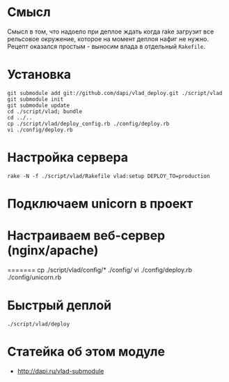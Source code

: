 # Смысл

Смысл в том, что надоело при деплое ждать когда rake загрузит все
рельсовое окружение, которое на момент деплоя нафиг не нужно. Рецепт
оказался простым - выносим влада в отдельный `Rakefile`.

# Установка

    git submodule add git://github.com/dapi/vlad_deploy.git ./script/vlad
    git submodule init
    git submodule update
    cd ./script/vlad; bundle
    cd ../..
    cp ./script/vlad/deploy_config.rb ./config/deploy.rb
    vi ./config/deploy.rb
    
# Настройка сервера

    rake -N -f ./script/vlad/Rakefile vlad:setup DEPLOY_TO=production
    
# Подключаем unicorn в проект 
# Настраиваем веб-сервер (nginx/apache)
=======
    cp ./script/vlad/config/* ./config/
    vi ./config/deploy.rb ./config/unicorn.rb

# Быстрый деплой

    ./script/vlad/deploy

# Статейка об этом модуле

* http://dapi.ru/vlad-submodule
